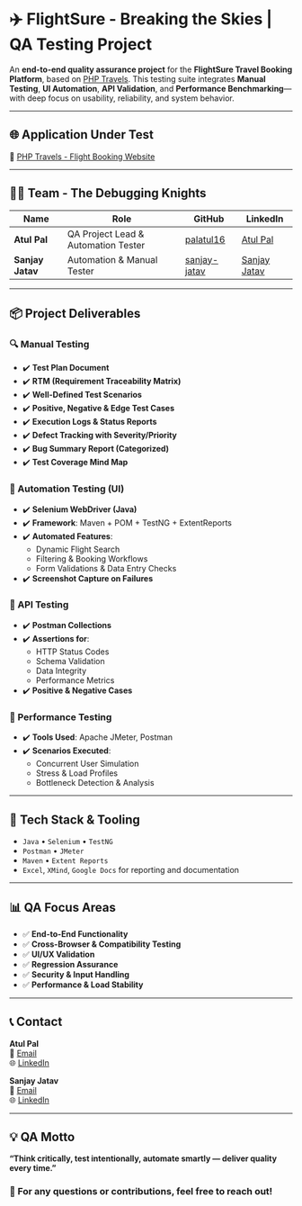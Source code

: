 # ✈️ FlightSure - Breaking the Skies | QA Testing Project

An **end-to-end quality assurance project** for the **FlightSure Travel Booking Platform**, based on [PHP Travels](https://phptravels.net/). This testing suite integrates **Manual Testing**, **UI Automation**, **API Validation**, and **Performance Benchmarking**—with deep focus on usability, reliability, and system behavior.

---

## 🌐 Application Under Test  
🔗 [PHP Travels - Flight Booking Website](https://phptravels.net/)

---

## 👨‍💻 Team - The Debugging Knights

| Name            | Role                   | GitHub                                          | LinkedIn                                                                 |
|-----------------|------------------------|--------------------------------------------------|--------------------------------------------------------------------------|
| **Atul Pal**    | QA Project Lead & Automation Tester       | [palatul16](https://github.com/palatul16)        | [Atul Pal](https://www.linkedin.com/in/atul-pal-451b13251/)             |
| **Sanjay Jatav**| Automation & Manual Tester | [sanjay-jatav](https://github.com/sanjay-jatav) | [Sanjay Jatav](https://www.linkedin.com/in/sanjay-jatav-8359182a8/)     |

---

## 📦 Project Deliverables

### 🔍 Manual Testing
- ✔️ **Test Plan Document**  
- ✔️ **RTM (Requirement Traceability Matrix)**  
- ✔️ **Well-Defined Test Scenarios**  
- ✔️ **Positive, Negative & Edge Test Cases**  
- ✔️ **Execution Logs & Status Reports**  
- ✔️ **Defect Tracking with Severity/Priority**  
- ✔️ **Bug Summary Report (Categorized)**  
- ✔️ **Test Coverage Mind Map**

### 🤖 Automation Testing (UI)
- ✔️ **Selenium WebDriver (Java)**  
- ✔️ **Framework**: Maven + POM + TestNG + ExtentReports  
- ✔️ **Automated Features**:  
  - Dynamic Flight Search  
  - Filtering & Booking Workflows  
  - Form Validations & Data Entry Checks  
- ✔️ **Screenshot Capture on Failures**  

### 🔌 API Testing
- ✔️ **Postman Collections**  
- ✔️ **Assertions for**:  
  - HTTP Status Codes  
  - Schema Validation  
  - Data Integrity  
  - Performance Metrics  
- ✔️ **Positive & Negative Cases**

### 🚀 Performance Testing
- ✔️ **Tools Used**: Apache JMeter, Postman  
- ✔️ **Scenarios Executed**:
  - Concurrent User Simulation  
  - Stress & Load Profiles  
  - Bottleneck Detection & Analysis

---

## 🧰 Tech Stack & Tooling
- `Java` • `Selenium` • `TestNG`  
- `Postman` • `JMeter`  
- `Maven` • `Extent Reports`  
- `Excel`, `XMind`, `Google Docs` for reporting and documentation

---

## 📊 QA Focus Areas
- ✅ **End-to-End Functionality**  
- ✅ **Cross-Browser & Compatibility Testing**  
- ✅ **UI/UX Validation**  
- ✅ **Regression Assurance**  
- ✅ **Security & Input Handling**  
- ✅ **Performance & Load Stability**

---

## 📞 Contact

**Atul Pal**  
📧 [Email](mailto:atulpaldelhi@gmail.com)  
🌐 [LinkedIn](https://www.linkedin.com/in/atul-pal-451b13251/)

**Sanjay Jatav**  
📧 [Email](mailto:sambedkar7898@gmail.com)  
🌐 [LinkedIn](https://www.linkedin.com/in/sanjay-jatav-8359182a8/)

---

## 💡 QA Motto
**“Think critically, test intentionally, automate smartly — deliver quality every time.”**


### 📌 For any questions or contributions, feel free to reach out!
